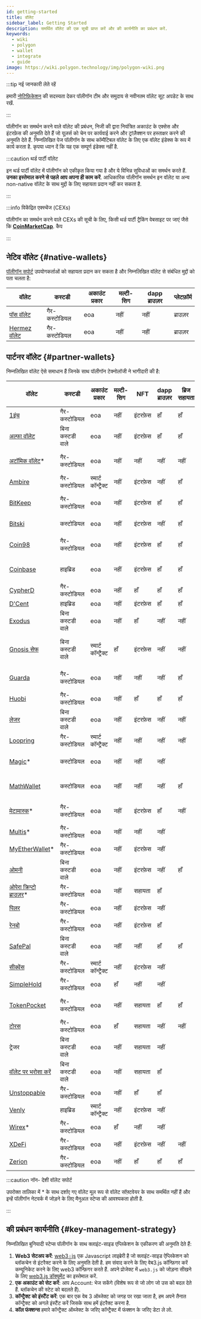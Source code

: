 ```yaml
---
id: getting-started
title: वॉलेट
sidebar_label: Getting Started
description: समर्थित वॉलेट की एक सूची प्राप्त करें और की कार्यनीति का प्रबंधन करें.
keywords:
  - wiki
  - polygon
  - wallet
  - integrate
  - guide
image: https://wiki.polygon.technology/img/polygon-wiki.png
---
```


:::tip नई जानकारी लेते रहें

हमारी [<ins>नोटिफ़िकेशन</ins>](https://polygon.technology/notifications/) की सदस्यता देकर पॉलीगॉन टीम और समुदाय से नवीनतम वॉलेट सूट अपडेट के साथ रखें.

:::

पॉलीगॉन का समर्थन करने वाले वॉलेट की प्रबंधन, निजी की द्वारा नियंत्रित अकाउंट के एक्सेस
और इंटरफ़ेस की अनुमति देते हैं जो यूज़र्स को चेन पर कार्यवाई करने और ट्रांज़ैक्शन पर हस्ताक्षर करने की अनुमति देते हैं.
निम्नलिखित पेज पॉलीगॉन के साथ कॉम्पैटिबल वॉलेट के लिए एक वॉलेट इंडेक्स के रूप में कार्य करता है. कृपया ध्यान दें
कि यह एक सम्पूर्ण इंडेक्स नहीं है.

:::caution थर्ड पार्टी वॉलेट

इन थर्ड पार्टी वॉलेट में पॉलीगॉन को एकीकृत किया गया है और ये विभिन्न सुविधाओं का समर्थन करते हैं.
**उनका इस्तेमाल करने से पहले आप अपना ही काम करें**. आधिकारिक पॉलीगॉन
समर्थन इन वॉलेट या अन्य non-native वॉलेट के साथ मुद्दों के लिए सहायता प्रदान नहीं कर सकता है.

:::

:::info विकेंद्रित एक्स्चेंज (CEXs)

पॉलीगॉन का समर्थन करने वाले CEXs की सूची के लिए, किसी थर्ड पार्टी ट्रैकिंग वेबसाइट पर जाएं जैसे कि
[<ins>**CoinMarketCap**</ins>](https://coinmarketcap.com/currencies/polygon/markets). कैप

:::

## नेटिव वॉलेट {#native-wallets}

[पॉलीगॉन सपोर्ट](https://support.polygon.technology/support/home) उपयोगकर्ताओं को सहायता प्रदान कर सकता है और निम्नलिखित वॉलेट से संबंधित मुद्दों को पता चलता है:

| वॉलेट | कस्टडी | अकाउंट प्रकार | मल्टी-सिग | dapp ब्राउज़र | प्लेटफ़ॉर्म |
|----------------------------------------------------------------------|---------------|--------------|-----------|--------------|----------|
| [पॉस वॉलेट](https://wallet.polygon.technology/login/) | गैर-कस्टोडियल | eoa | नहीं | नहीं | ब्राउज़र |
| [Hermez वॉलेट](https://wallet.hermez.io/login) | गैर-कस्टोडियल | eoa | नहीं | नहीं | ब्राउज़र |

## पार्टनर वॉलेट {#partner-wallets}

निम्नलिखित वॉलेट ऐसे समाधान हैं जिनके साथ पॉलीगॉन टेक्नोलॉजी ने भागीदारी की है:

| वॉलेट | कस्टडी | अकाउंट प्रकार | मल्टी-सिग | NFT | dapp ब्राउज़र | ब्रिज सहायता | फाइऐट ऑन-रैंप | प्लेटफ़ॉर्म |
|---	|---	|---	|---	|---	|---	|---	|---	|---	|
| [1इंच](https://1inch.io/wallet/) | गैर-कस्टोडियल | eoa | नहीं | इंटरफ़ेस | हाँ | हाँ | हाँ | मोबाइल |
| [अल्फा वॉलेट](https://alphawallet.com/) | बिना कस्टडी वाले | eoa | नहीं | इंटरफ़ेस | हाँ | हाँ | हाँ | मोबाइल, api/sdk |
| [अटॉमिक वॉलेट](https://atomicwallet.io/)* | गैर-कस्टोडियल | eoa | नहीं | नहीं | नहीं | नहीं | हाँ | मोबाइल , डेस्कटॉप, api/sdk |
| [Ambire](https://www.ambire.com/) | गैर-कस्टोडियल | स्मार्ट कॉन्ट्रैक्ट | नहीं | इंटरफ़ेस | नहीं | हाँ | हाँ | ब्राउज़र |
| [BitKeep](https://bitkeep.com/) | गैर-कस्टोडियल | eoa | नहीं | इंटरफ़ेस | हाँ | हाँ | हाँ | मोबाइल, ब्राउज़र एक्सटेंशन |
| [Bitski](https://www.bitski.com/) | कस्टोडियल | eoa | नहीं | इंटरफ़ेस | नहीं | हाँ | नहीं | ब्राउज़र, api/sdk |
| [Coin98](https://coin98.com/wallet) | गैर-कस्टोडियल | eoa | नहीं | इंटरफ़ेस | हाँ | हाँ | हाँ | मोबाइल ब्राउज़र, api/sdk |
| [Coinbase](https://www.coinbase.com/wallet) | हाइब्रिड | eoa | नहीं | इंटरफ़ेस | हाँ | हाँ | हाँ | मोबाइल ब्राउज़र, api/sdk |
| [CypherD](https://cypherd.io/) | गैर-कस्टोडियल | eoa | नहीं | हाँ | हाँ | हाँ | हाँ | मोबाइल |
| [D'Cent](https://dcentwallet.com/) | हाइब्रिड | eoa | नहीं | इंटरफ़ेस | हाँ | हाँ | नहीं | मोबाइल |
| [Exodus](https://www.exodus.com/) | बिना कस्टडी वाले | eoa | नहीं | हाँ | नहीं | नहीं | हाँ | मोबाइल , डेस्कटॉप |
| [Gnosis सेफ](https://gnosis-safe.io/) | बिना कस्टडी वाले | स्मार्ट कॉन्ट्रैक्ट | हाँ | इंटरफ़ेस | नहीं | नहीं | नहीं | मोबाइल, ब्राउज़र, डेस्कटॉप, api/sdk |
| [Guarda](https://guarda.com/) | गैर-कस्टोडियल | eoa | नहीं | नहीं | नहीं | हाँ | हाँ | मोबाइल ब्राउज़र, डेस्कटॉप |
| [Huobi](https://www.itoken.com/en) | गैर-कस्टोडियल | eoa | नहीं | हाँ | हाँ | हाँ | नहीं | मोबाइल |
| [लेजर](https://www.ledger.com/) | बिना कस्टडी वाले | eoa | नहीं | इंटरफ़ेस | नहीं | नहीं | हाँ | हार्डवेयर, मोबाइल, डेस्कटॉप |
| [Loopring](https://loopring.io/#/) | गैर-कस्टोडियल | स्मार्ट कॉन्ट्रैक्ट | नहीं | नहीं | नहीं | नहीं | नहीं | मोबाइल, api/sdk |
| [Magic](https://fortmatic.com/)* | कस्टोडियल | eoa | नहीं | नहीं | नहीं |   |   | मोबाइल ब्राउज़र, api/sdk |
| [MathWallet](https://mathwallet.org/en-us/) | कस्टोडियल | eoa | नहीं | नहीं | नहीं | हाँ | हाँ | मोबाइल ब्राउज़र, api/sdk |
| [मेटामास्क](https://metamask.io/)* | गैर-कस्टोडियल | eoa | नहीं | इंटरफ़ेस | हाँ | नहीं | नहीं | मोबाइल ब्राउज़र, api/sdk |
| [Multis](https://multis.co/)* | गैर-कस्टोडियल | eoa | नहीं | नहीं | नहीं |   | हाँ | मोबाइल , डेस्कटॉप |
| [MyEtherWallet](https://www.myetherwallet.com/)* | गैर-कस्टोडियल | eoa | नहीं | इंटरफ़ेस | नहीं |   | हाँ | मोबाइल |
| [ओमनी](https://omni.app/) | बिना कस्टडी वाले | eoa | नहीं | इंटरफ़ेस | नहीं | हाँ |   | मोबाइल, api/sdk |
| [ओपेरा क्रिप्टो ब्राउज़र](https://www.opera.com/crypto/next)* | गैर-कस्टोडियल | eoa | नहीं | सहायता | हाँ |   |   | मोबाइल, ब्राउज़र |
| [पिलर](https://www.pillar.fi/) | गैर-कस्टोडियल | eoa | नहीं | इंटरफ़ेस | नहीं |   | हाँ | मोबाइल |
| [रेनबो](https://rainbow.me/) | गैर-कस्टोडियल | eoa | नहीं | इंटरफ़ेस | हाँ |   | नहीं | मोबाइल, api/sdk |
| [SafePal](https://safepal.io/) | बिना कस्टडी वाले | eoa | नहीं | नहीं | हाँ | हाँ |   | हार्डवेयर, मोबाइल, api/sdk |
| [सीक्वेंस](https://sequence.app/auth) | गैर-कस्टोडियल | स्मार्ट कॉन्ट्रैक्ट | नहीं | इंटरफ़ेस | नहीं |   |   | ब्राउज़र, api/sdk |
| [SimpleHold](https://simplehold.io/) | गैर-कस्टोडियल | eoa | हाँ | नहीं | नहीं |   | हाँ | मोबाइल, api/sdk |
| [TokenPocket](https://www.tokenpocket.pro/en) | गैर-कस्टोडियल | eoa | नहीं | सहायता | हाँ | हाँ | हाँ | मोबाइल ब्राउज़र, api/sdk |
| [टोरस](https://toruswallet.io/) | गैर-कस्टोडियल | eoa | हाँ | सहायता | नहीं | नहीं | नहीं | ब्राउज़र, api/sdk |
| ट्रेजर | बिना कस्टडी वाले | eoa | नहीं | सहायता | नहीं |   |   | हार्डवेयर, मोबाइल |
| [वॉलेट पर भरोसा करें](https://trustwallet.com/) | बिना कस्टडी वाले | eoa | नहीं | सहायता | हाँ |   | हाँ | मोबाइल |
| [Unstoppable](https://unstoppable.money/) | गैर-कस्टोडियल | eoa | नहीं | हाँ | हाँ |   | नहीं | मोबाइल, api/sdk |
| [Venly](https://www.venly.io/) | हाइब्रिड | स्मार्ट कॉन्ट्रैक्ट | नहीं | इंटरफ़ेस | नहीं |   |   | ब्राउज़र, api/sdk |
| [Wirex](https://wirexapp.com/en/wirex-wallet)* | गैर-कस्टोडियल | eoa | हाँ | नहीं | नहीं |   |   | मोबाइल |
| [XDeFi](https://www.xdefi.io/) | गैर-कस्टोडियल | eoa | नहीं | इंटरफ़ेस | नहीं | नहीं | नहीं | ब्राउज़र |
| [Zerion](https://zerion.io/) | गैर-कस्टोडियल | eoa | नहीं | हाँ | हाँ | हाँ |   | मोबाइल, ब्राउज़र |

:::caution नॉन- देशी वॉलेट सपोर्ट

उपरोक्त तालिका में * के साथ दर्शाए गए वॉलेट मूल रूप से वॉलेट सॉफ़्टवेयर के साथ समर्थित नहीं हैं
और इन्हें पॉलीगॉन नेटवर्क में जोड़ने के लिए मैनुअल स्टेप्स की आवश्यकता होती है.

:::

## की प्रबंधन कार्यनीति {#key-management-strategy}

निम्नलिखित बुनियादी स्टेप्स पॉलीगॉन के साथ क्लाइंट-साइड एप्लिकेशन के एकीकरण की अनुमति देते हैं:

1. **Web3 सेटअप करें**: [web3।js](https://web3js.readthedocs.io/) एक Javascript लाइब्रेरी है जो
क्लाइंट-साइड ऐप्लिकेशन को ब्लॉकचेन से इंटरैक्ट करने के लिए अनुमति देती है. हम संवाद करने के लिए वेब3.js कॉन्फ़िगर करें कम्यूनिकेट करने के लिए web3 कॉन्फ़िगर करते हैं. अपने प्रोजेक्ट में `web3.js` को जोड़ना सीखने के लिए [web3.js डॉक्यूमेंट](https://web3js.readthedocs.io/en/v1.2.2/getting-started.html#adding-web3-js) का इस्तेमाल करें.
2. **एक अकाउंट को सेट करें**: आप Account: भेज सकेंगे (विशेष रूप से जो लोग जो उस को बदल देते हैं. ब्लॉकचेन की स्टेट को बदलते हैं).
3. **कॉन्ट्रैक्ट को इंस्टैंट करें**: एक बार एक वेब 3 ऑब्जेक्ट को जगह पर रखा जाता है, हम अपने तैनात कॉन्ट्रैक्ट को अगले इंस्टैंट करें जिसके साथ हमें इंटरैक्ट करना है.
4. **कॉल फंक्शन्स** हमारे कॉन्ट्रैक्ट ऑब्जेक्ट के जरिए कॉन्ट्रैक्ट में फंक्शन के जरिए डेटा ले लो.
